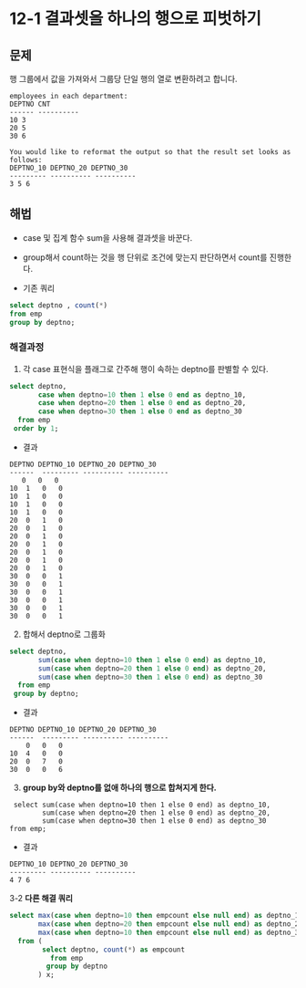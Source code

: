 
# 12-1 결과셋을 하나의 행으로 피벗하기

## 문제 
행 그룹에서 값을 가져와서 그룹당 단일 행의 열로 변환하려고 합니다.

```
employees in each department:
DEPTNO CNT
------ ----------
10 3
20 5
30 6

You would like to reformat the output so that the result set looks as follows:
DEPTNO_10 DEPTNO_20 DEPTNO_30
--------- ---------- ----------
3 5 6
```

## 해법
- case 및 집계 함수 sum을 사용해 결과셋을 바꾼다.
- group해서 count하는 것을 행 단위로 조건에 맞는지 판단하면서 count를 진행한다.

- 기존 쿼리
```sql
select deptno , count(*)
from emp
group by deptno;
```

### 해결과정 
1. 각 case 표현식을 플래그로 간주해 행이 속하는 deptno를 판별할 수 있다.
```sql
select deptno,
       case when deptno=10 then 1 else 0 end as deptno_10,
       case when deptno=20 then 1 else 0 end as deptno_20,
       case when deptno=30 then 1 else 0 end as deptno_30
  from emp
 order by 1;
 ```
 
 - 결과
 ```
DEPTNO DEPTNO_10 DEPTNO_20 DEPTNO_30
------  --------- ---------- ----------
 	0	0	0
10	1	0	0
10	1	0	0
10	1	0	0
10	1	0	0
20	0	1	0
20	0	1	0
20	0	1	0
20	0	1	0
20	0	1	0
20	0	1	0
20	0	1	0
30	0	0	1
30	0	0	1
30	0	0	1
30	0	0	1
30	0	0	1
30	0	0	1
```

2. 합해서 deptno로 그룹화
```sql
select deptno,
       sum(case when deptno=10 then 1 else 0 end) as deptno_10,
       sum(case when deptno=20 then 1 else 0 end) as deptno_20,
       sum(case when deptno=30 then 1 else 0 end) as deptno_30
  from emp
 group by deptno;
```

- 결과
```
DEPTNO DEPTNO_10 DEPTNO_20 DEPTNO_30
------  --------- ---------- ----------
	0	0	0
10	4	0	0
20	0	7	0
30	0	0	6
```

3. **group by와 deptno를 없애 하나의 행으로 합쳐지게 한다.** 
```
 select sum(case when deptno=10 then 1 else 0 end) as deptno_10,
        sum(case when deptno=20 then 1 else 0 end) as deptno_20,
        sum(case when deptno=30 then 1 else 0 end) as deptno_30
from emp;
```
- 결과
```
DEPTNO_10 DEPTNO_20 DEPTNO_30
--------- ---------- ----------
4 7 6
```

3-2 **다른 해결 쿼리**
```sql
select max(case when deptno=10 then empcount else null end) as deptno_10,
       max(case when deptno=20 then empcount else null end) as deptno_20,
       max(case when deptno=10 then empcount else null end) as deptno_30
  from (
		select deptno, count(*) as empcount
		  from emp
		 group by deptno
       ) x;
```
